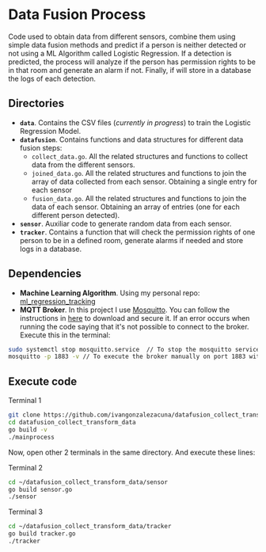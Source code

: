 # Data Fusion Process

Code used to obtain data from different sensors, combine them using simple data fusion methods and predict if a person is neither detected or not using a ML Algorithm called Logistic Regression. If a detection is predicted, the process will analyze if the person has permission rights to be in that room and generate an alarm if not. Finally, if will store in a database the logs of each detection.

## Directories

* **`data`**. Contains the CSV files (*currently in progress*) to train the Logistic Regression Model.
* **`datafusion`**. Contains functions and data structures for different data fusion steps:
  * `collect_data.go`. All the related structures and functions to collect data from the different sensors.
  * `joined_data.go`. All the related structures and functions to join the array of data collected from each sensor. Obtaining a single entry for each sensor
  * `fusion_data.go`. All the related structures and functions to join the data of each sensor. Obtaining an array of entries (one for each different person detected). 
* **`sensor`**. Auxiliar code to generate random data from each sensor.
* **`tracker`**. Contains a function that will check the permission rights of one person to be in a defined room, generate alarms if needed and store logs in a database.

## Dependencies

* **Machine Learning Algorithm**. Using my personal repo: [ml_regression_tracking](https://github.com/ivangonzalezacuna/ml_regression_tracking)
* **MQTT Broker**. In this project I use [Mosquitto](https://mosquitto.org/). You can follow the instructions in [here](https://medium.com/@aegkaluk/install-mqtt-broker-on-ubuntu-18-04-15232ab0ee42) to download and secure it. If an error occurs when running the code saying that it's not possible to connect to the broker. Execute this in the terminal:
```bash
sudo systemctl stop mosquitto.service  // To stop the mosquitto service which is not working properly
mosquitto -p 1883 -v // To execute the broker manually on port 1883 with the verbose flag activated
```

## Execute code

Terminal 1
```bash
git clone https://github.com/ivangonzalezacuna/datafusion_collect_transform_data.git
cd datafusion_collect_transform_data
go build -v
./mainprocess
```

Now, open other 2 terminals in the same directory. And execute these lines:

Terminal 2
```bash
cd ~/datafusion_collect_transform_data/sensor
go build sensor.go
./sensor
```

Terminal 3
```bash
cd ~/datafusion_collect_transform_data/tracker
go build tracker.go
./tracker
```
